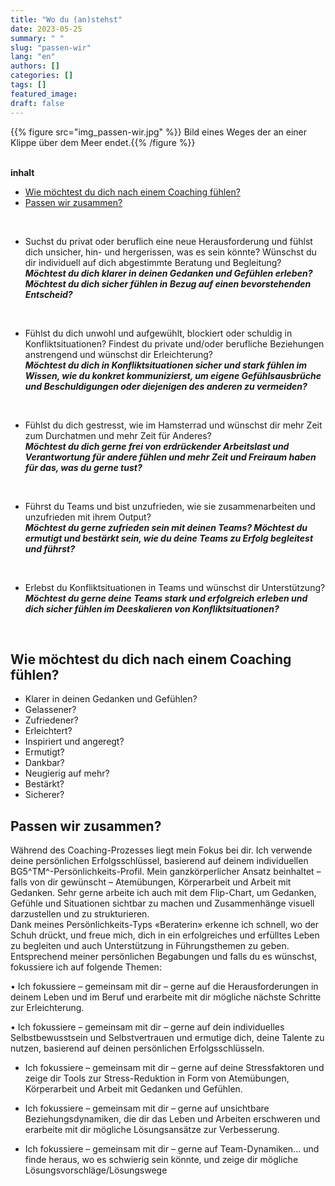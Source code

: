 ```yaml
---
title: "Wo du (an)stehst"
date: 2023-05-25
summary: " "
slug: "passen-wir"
lang: "en"
authors: []
categories: []
tags: []
featured_image:
draft: false
---
```


{{% figure src="img_passen-wir.jpg" %}} Bild eines Weges der an einer Klippe über dem Meer endet.{{% /figure %}}  
<br>

**inhalt**  
- [Wie möchtest du dich nach einem Coaching fühlen?](#wie-möchtest-du-dich-nach-einem-coaching-fühlen)  
- [Passen wir zusammen?](#passen-wir-zusammen)  
  
<br>
    
- Suchst du privat oder beruflich eine neue Herausforderung und fühlst dich unsicher, hin- und hergerissen, was es sein könnte? Wünschst du dir individuell auf dich abgestimmte Beratung und Begleitung?  <br> ***Möchtest du dich klarer in deinen Gedanken und Gefühlen erleben? Möchtest du dich sicher fühlen in Bezug auf einen bevorstehenden Entscheid?***
<br>  

- Fühlst du dich unwohl und aufgewühlt, blockiert oder schuldig in Konfliktsituationen?
Findest du private und/oder berufliche Beziehungen anstrengend und wünschst dir Erleichterung? <br> ***Möchtest du dich in Konfliktsituationen sicher und stark fühlen im Wissen, wie du konkret kommunizierst, um eigene Gefühlsausbrüche und Beschuldigungen oder diejenigen des anderen zu vermeiden?***
<br>

- Fühlst du dich gestresst, wie im Hamsterrad und wünschst dir mehr Zeit zum Durchatmen und mehr Zeit für Anderes? <br> ***Möchtest du dich gerne frei von erdrückender Arbeitslast und Verantwortung für andere fühlen und mehr Zeit und Freiraum haben für das, was du gerne tust?***
<br>

- Führst du Teams und bist unzufrieden, wie sie zusammenarbeiten und unzufrieden mit ihrem Output? <br> ***Möchtest du gerne zufrieden sein mit deinen Teams? Möchtest du ermutigt und bestärkt sein, wie du deine Teams zu Erfolg begleitest und führst?***
<br>

- Erlebst du Konfliktsituationen in Teams und wünschst dir Unterstützung? <br> ***Möchtest du gerne deine Teams stark und erfolgreich erleben und dich sicher fühlen im Deeskalieren von Konfliktsituationen?***  
<br>
  

## Wie möchtest du dich nach einem Coaching fühlen?
  
- Klarer in deinen Gedanken und Gefühlen?
- Gelassener?
- Zufriedener?
- Erleichtert?
- Inspiriert und angeregt?
- Ermutigt?
- Dankbar?
- Neugierig auf mehr?
- Bestärkt?
- Sicherer?  
  

## Passen wir zusammen?  

Während des Coaching-Prozesses liegt mein Fokus bei dir. Ich verwende deine persönlichen Erfolgsschlüssel, basierend auf deinem individuellen BG5^TM^-Persönlichkeits-Profil. Mein ganzkörperlicher Ansatz beinhaltet – falls von dir gewünscht – Atemübungen, Körperarbeit und Arbeit mit Gedanken. Sehr gerne arbeite ich auch mit dem Flip-Chart, um Gedanken, Gefühle und Situationen sichtbar zu machen und Zusammenhänge visuell darzustellen und zu strukturieren.  
Dank meines Persönlichkeits-Typs «Beraterin» erkenne ich schnell, wo der Schuh drückt, und freue mich, dich in ein erfolgreiches und erfülltes Leben zu begleiten und auch Unterstützung in Führungsthemen zu geben.
Entsprechend meiner persönlichen Begabungen und falls du es wünschst, fokussiere ich auf folgende Themen:

•	Ich fokussiere – gemeinsam mit dir – gerne auf die Herausforderungen in deinem Leben und im Beruf und erarbeite mit dir mögliche nächste Schritte zur Erleichterung.

•	Ich fokussiere – gemeinsam mit dir – gerne auf dein individuelles Selbstbewusstsein und Selbstvertrauen und ermutige dich, deine Talente zu nutzen, basierend auf deinen persönlichen Erfolgsschlüsseln.

- Ich fokussiere – gemeinsam mit dir – gerne auf deine Stressfaktoren und zeige dir Tools zur Stress-Reduktion in Form von Atemübungen, Körperarbeit und Arbeit mit Gedanken und Gefühlen.

- Ich fokussiere – gemeinsam mit dir – gerne auf unsichtbare Beziehungsdynamiken, die dir das Leben und Arbeiten erschweren und erarbeite mit dir mögliche Lösungsansätze zur Verbesserung.

- Ich fokussiere – gemeinsam mit dir – gerne auf Team-Dynamiken... und finde heraus, wo es schwierig sein könnte, und zeige dir mögliche Lösungsvorschläge/Lösungswege 
